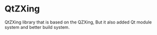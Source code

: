 # QtZXing
QtZXing library that is based on the QZXing, But it also added Qt module system and better build system.
